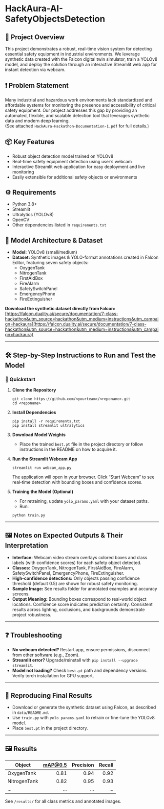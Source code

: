 # HackAura-AI-SafetyObjectsDetection

## 🚀 Project Overview
This project demonstrates a robust, real-time vision system for detecting essential safety equipment in industrial environments. We leverage synthetic data created with the Falcon digital twin simulator, train a YOLOv8 model, and deploy the solution through an interactive Streamlit web app for instant detection via webcam.

## ❗ Problem Statement
Many industrial and hazardous work environments lack standardized and affordable systems for monitoring the presence and accessibility of critical safety equipment. Our project addresses this gap by providing an automated, flexible, and scalable detection tool that leverages synthetic data and modern deep learning.  
(See attached `HackAura-Hackathon-Documentation-1.pdf` for full details.)


## 📦 Key Features
- Robust object detection model trained on YOLOv8
- Real-time safety equipment detection using user’s webcam
- Interactive Streamlit web application for easy deployment and live monitoring
- Easily extensible for additional safety objects or environments

## ⚙️ Requirements
- Python 3.8+
- Streamlit
- Ultralytics (YOLOv8)
- OpenCV
- Other dependencies listed in `requirements.txt`

## 🧩 Model Architecture & Dataset
- **Model:** YOLOv8 (small/medium)
- **Dataset:** Synthetic images & YOLO-format annotations created in Falcon Editor, featuring seven safety objects:
  - OxygenTank
  - NitrogenTank
  - FirstAidBox
  - FireAlarm
  - SafetySwitchPanel
  - EmergencyPhone
  - FireExtinguisher

**Download the synthetic dataset directly from Falcon:**  
[https://falcon.duality.ai/secure/documentation/7-class-hackathon&utm_source=hackathon&utm_medium=instructions&utm_campaign=hackaura](https://falcon.duality.ai/secure/documentation/7-class-hackathon&utm_source=hackathon&utm_medium=instructions&utm_campaign=hackaura)


---

## 🛠️ Step-by-Step Instructions to Run and Test the Model
### 🏁 Quickstart
1. **Clone the Repository**
    ```
    git clone https://github.com/<yourteam>/<reponame>.git
    cd <reponame>
    ```

2. **Install Dependencies**
    ```
    pip install -r requirements.txt
    pip install streamlit ultralytics
    ```

3. **Download Model Weights**
   - Place the trained `best.pt` file in the project directory or follow instructions in the README on how to acquire it.

4. **Run the Streamlit Webcam App**
    ```
    streamlit run webcam_app.py
    ```
    The application will open in your browser. Click “Start Webcam” to see real-time detection with bounding boxes and confidence scores.

5. **Training the Model (Optional)**
   - For retraining, update `yolo_params.yaml` with your dataset paths.
   - Run:
    ```
    python train.py
    ```

---

## 🖼️ Notes on Expected Outputs & Their Interpretation

- **Interface:** Webcam video stream overlays colored boxes and class labels (with confidence scores) for each safety object detected.
- **Classes:** OxygenTank, NitrogenTank, FirstAidBox, FireAlarm, SafetySwitchPanel, EmergencyPhone, FireExtinguisher.
- **High-confidence detections:** Only objects passing confidence threshold (default 0.5) are shown for robust safety monitoring.
- **Sample Image:** See results folder for annotated examples and accuracy screens.
- **Output Meaning:** Bounding boxes correspond to real-world object locations. Confidence score indicates prediction certainty. Consistent results across lighting, occlusions, and backgrounds demonstrate project robustness.

---

## ❓ Troubleshooting

- **No webcam detected?** Restart app, ensure permissions, disconnect from other software (e.g., Zoom).
- **Streamlit error?** Upgrade/reinstall with `pip install --upgrade streamlit`.
- **Model not loading?** Check `best.pt` path and dependency versions. Verify torch installation for GPU support.

---

## 🔄 Reproducing Final Results

- Download or generate the synthetic dataset using Falcon, as described in `data/README.md`.
- Use `train.py` with `yolo_params.yaml` to retrain or fine-tune the YOLOv8 model.
- Place `best.pt` in the project directory.

---


## 🖼️ Results
| Object           | mAP@0.5 | Precision | Recall |
|------------------|--------:|----------:|-------:|
| OxygenTank       |   0.81  |    0.94   |  0.92  |
| NitrogenTank     |   0.82  |    0.95   |  0.93  |
| ...              |   ...   |    ...    |  ...   |
See `/results/` for all class metrics and annotated images.

